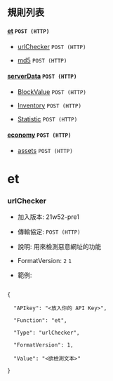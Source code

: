 ##  規則列表

#### [et](#et) `POST (HTTP)`

- [urlChecker](#urlchecker) `POST (HTTP)`

- [md5](#md5) `POST (HTTP)`

#### [serverData](#serverData) `POST (HTTP)`

- [BlockValue](#BlockValue) `POST (HTTP)`

- [Inventory](#Inventory) `POST (HTTP)`

- [Statistic](#Statistic) `POST (HTTP)`

#### [economy](#economy) `POST (HTTP)`

- [assets](#assets) `POST (HTTP)`

# et

### urlChecker

- 加入版本: 21w52-pre1

- 傳輸協定: `POST (HTTP)`

- 說明: 用來檢測惡意網址的功能

- FormatVersion: `2`  `1`

- 範例: 

```

{

  "APIkey": "<放入你的 API Key>",

  "Function": "et",

  "Type": "urlChecker",

  "FormatVersion": 1,

  "Value": "<欲檢測文本>"

}

```
